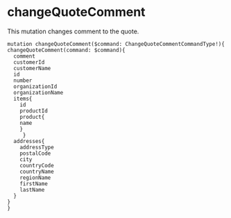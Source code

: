 
# changeQuoteComment

This mutation changes comment to the quote.

```
mutation changeQuoteComment($command: ChangeQuoteCommentCommandType!){
changeQuoteComment(command: $command){
  comment
  customerId
  customerName
  id
  number
  organizationId
  organizationName
  items{
    id
    productId
    product{
    name
    }
     }
  addresses{
    addressType
    postalCode
    city
    countryCode
    countryName
    regionName
    firstName
    lastName
  }
}
}
```
